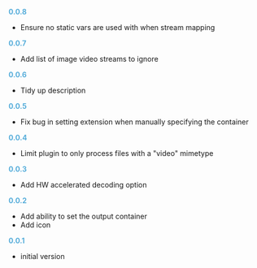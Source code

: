 
**<span style="color:#56adda">0.0.8</span>**
- Ensure no static vars are used with when stream mapping

**<span style="color:#56adda">0.0.7</span>**
- Add list of image video streams to ignore

**<span style="color:#56adda">0.0.6</span>**
- Tidy up description

**<span style="color:#56adda">0.0.5</span>**
- Fix bug in setting extension when manually specifying the container

**<span style="color:#56adda">0.0.4</span>**
- Limit plugin to only process files with a "video" mimetype

**<span style="color:#56adda">0.0.3</span>**
- Add HW accelerated decoding option

**<span style="color:#56adda">0.0.2</span>**
- Add ability to set the output container
- Add icon

**<span style="color:#56adda">0.0.1</span>**
- initial version
